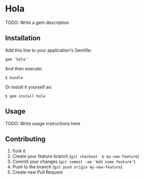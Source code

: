 # Hola

TODO: Write a gem description

## Installation

Add this line to your application's Gemfile:

    gem 'hola'

And then execute:

    $ bundle

Or install it yourself as:

    $ gem install hola

## Usage

TODO: Write usage instructions here

## Contributing

1. Fork it
2. Create your feature branch (`git checkout -b my-new-feature`)
3. Commit your changes (`git commit -am 'Add some feature'`)
4. Push to the branch (`git push origin my-new-feature`)
5. Create new Pull Request
